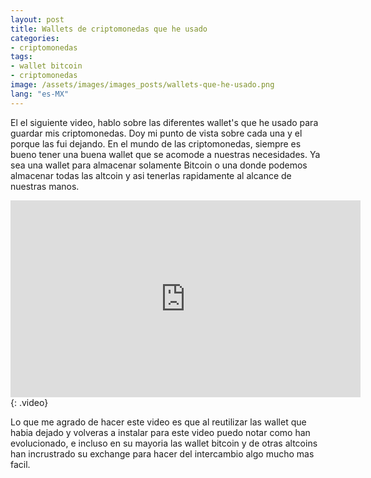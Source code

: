 ```yaml
---
layout: post
title: Wallets de criptomonedas que he usado
categories:
- criptomonedas
tags:
- wallet bitcoin
- criptomonedas
image: /assets/images/images_posts/wallets-que-he-usado.png
lang: "es-MX"
---
```

El el siguiente video, hablo sobre las diferentes wallet's que he usado para guardar mis criptomonedas. Doy mi punto de vista sobre cada una y el porque las fui dejando. En el mundo de las criptomonedas, siempre es bueno tener una buena wallet que se acomode a nuestras necesidades. Ya sea una wallet para almacenar solamente Bitcoin o una donde podemos almacenar todas las altcoin y asi tenerlas rapidamente al alcance de nuestras manos.

<iframe width="560" height="315" src="https://www.youtube.com/embed/S0wyGGt8w8E" frameborder="0" allow="accelerometer; autoplay; encrypted-media; gyroscope; picture-in-picture" allowfullscreen></iframe>
{: .video}

Lo que me agrado de hacer este video es que al reutilizar las wallet que habia dejado y volveras a instalar para este video puedo notar como han evolucionado, e incluso en su mayoria las wallet bitcoin y de otras altcoins han incrustrado su exchange para hacer del intercambio algo mucho mas facil.
